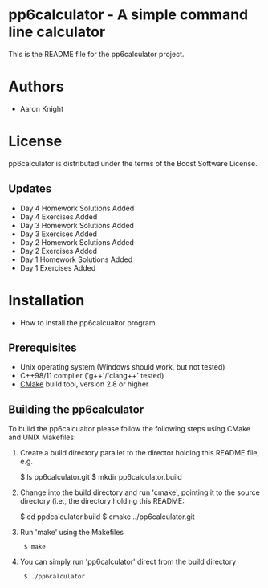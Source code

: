 pp6calculator - A simple command line calculator
================================================
This is the README file for the pp6calculator project.

Authors
=======
- Aaron Knight

License
=======
pp6calculator is distributed under the terms of the Boost Software License.

Updates
-------
- Day 4 Homework Solutions Added
- Day 4 Exercises Added
- Day 3 Homework Solutions Added
- Day 3 Exercises Added
- Day 2 Homework Solutions Added
- Day 2 Exercises Added
- Day 1 Homework Solutions Added
- Day 1 Exercises Added

Installation
============
- How to install the pp6calcualtor program

Prerequisites
-------------
- Unix operating system (Windows should work, but not tested)
- C++98/11 compiler ('g++'/'clang++' tested)
- [CMake](http://www.cmake.org) build tool, version 2.8 or higher

Building the pp6calculator
--------------------------
To build the pp6calcualtor please follow the following steps using CMake and UNIX Makefiles:

1. Create a build directory parallet to the director holding this README file,
e.g.

	$ ls
	pp6calculator.git
	$ mkdir pp6calculator.build

2. Change into the build directory and run 'cmake', pointing it to the source directory (i.e., the directory holding this README:

   	$ cd ppdcalculator.build
	$ cmake ../pp6calculator.git

3. Run 'make' using the Makefiles

        $ make

4. You can simply run 'pp6calculator' direct from the build directory

        $ ./pp6calculator